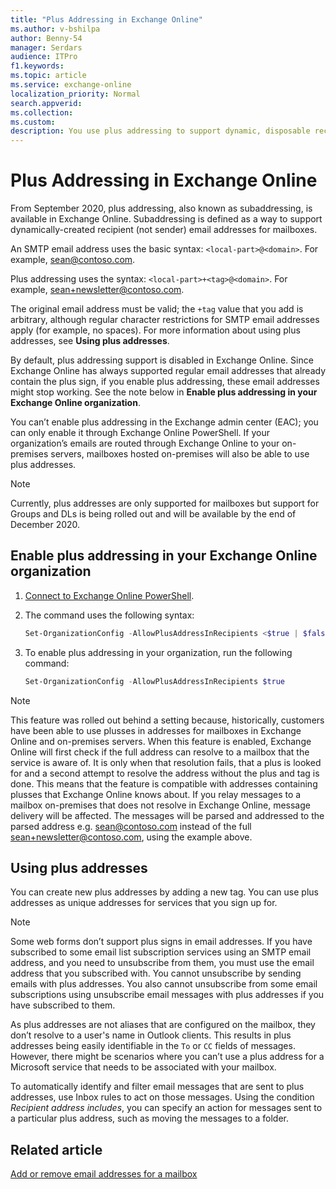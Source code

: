 ```yaml
---
title: "Plus Addressing in Exchange Online"
ms.author: v-bshilpa
author: Benny-54
manager: Serdars
audience: ITPro
f1.keywords:
ms.topic: article
ms.service: exchange-online
localization_priority: Normal
search.appverid:
ms.collection:
ms.custom:
description: You use plus addressing to support dynamic, disposable recipient (not sender) email addresses in your Exchange Online organization.
---
```


# Plus Addressing in Exchange Online

From September 2020, plus addressing, also known as subaddressing, is available in Exchange Online. Subaddressing is defined as a way to support dynamically-created recipient (not sender) email addresses for mailboxes.

An SMTP email address uses the basic syntax: `<local-part>@<domain>`. For example, sean@contoso.com. 

Plus addressing uses the syntax: `<local-part>+<tag>@<domain>`. For example, sean+newsletter@contoso.com. 

The original email address must be valid; the `+tag` value that you add is arbitrary, although regular character restrictions for SMTP email addresses apply (for example, no spaces). For more information about using plus addresses, see **Using plus addresses**.

By default, plus addressing support is disabled in Exchange Online. Since Exchange Online has always supported regular email addresses that already contain the plus sign, if you enable plus addressing, these email addresses might stop working. See the note below in **Enable plus addressing in your Exchange Online organization**.

You can’t enable plus addressing in the Exchange admin center (EAC); you can only enable it through Exchange Online PowerShell. If your organization’s emails are routed through Exchange Online to your on-premises servers, mailboxes hosted on-premises will also be able to use plus addresses.  

>[!NOTE]
> Currently, plus addresses are only supported for mailboxes but support for Groups and DLs is being rolled out and will be available by the end of December 2020. 

## Enable plus addressing in your Exchange Online organization

1. [Connect to Exchange Online PowerShell](https://docs.microsoft.com/powershell/exchange/connect-to-exchange-online-powershell?view=exchange-ps).

2. The command uses the following syntax:

   ```PowerShell
   Set-OrganizationConfig -AllowPlusAddressInRecipients <$true | $false>
   ```

3. To enable plus addressing in your organization, run the following command:

   ```PowerShell
   Set-OrganizationConfig -AllowPlusAddressInRecipients $true
   ```

>[!NOTE]
> This feature was rolled out behind a setting because, historically, customers have been able to use plusses in addresses for mailboxes in Exchange Online and on-premises servers. When this feature is enabled, Exchange Online will first check if the full address can resolve to a mailbox that the service is aware of. It is only when that resolution fails, that a plus is looked for and a second attempt to resolve the address without the plus and tag is done. This means that the feature is compatible with addresses containing plusses that Exchange Online knows about. If you relay messages to a mailbox on-premises that does not resolve in Exchange Online, message delivery will be affected. The messages will be parsed and addressed to the parsed address e.g. sean@contoso.com instead of the full sean+newsletter@contoso.com, using the example above.  

## Using plus addresses

You can create new plus addresses by adding a new tag. You can use plus addresses as unique addresses for services that you sign up for. 

>[!NOTE]
> Some web forms don’t support plus signs in email addresses. If you have subscribed to some email list subscription services using an SMTP email address, and you need to unsubscribe from them, you must use the email address that you subscribed with. You cannot unsubscribe by sending emails with plus addresses. You also cannot unsubscribe from some email subscriptions using unsubscribe email messages with plus addresses if you have subscribed to them. 

As plus addresses are not aliases that are configured on the mailbox, they don’t resolve to a user's name in Outlook clients. This results in plus addresses being easily identifiable in the `To` or `CC` fields of messages. However, there might be scenarios where you can’t use a plus address for a Microsoft service that needs to be associated with your mailbox.

To automatically identify and filter email messages that are sent to plus addresses, use Inbox rules to act on those messages. Using the condition *Recipient address includes*, you can specify an action for messages sent to a particular plus address, such as moving the messages to a folder.

## Related article

[Add or remove email addresses for a mailbox](https://docs.microsoft.com/Exchange/recipients-in-exchange-online/manage-user-mailboxes/add-or-remove-email-addresses)
